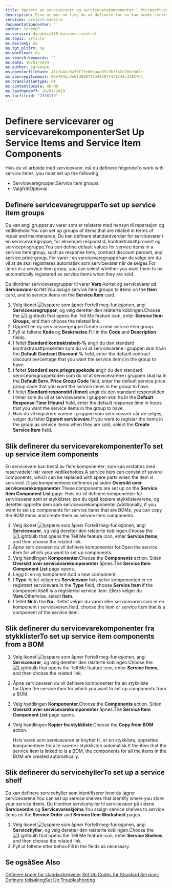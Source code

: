 ```yaml
---
title: Oppsett av servicevarer og servicevarekomponenter | Microsoft-dokumentasjon
description: Finn ut mer om ting du må definere før du kan bruke servicevarer, inkludert standardverdier som responstid, kontraktrabattprosent og serviceprisgruppe.
services: project-madeira
documentationcenter: ''
author: SorenGP
ms.service: dynamics365-business-central
ms.topic: article
ms.devlang: na
ms.tgt_pltfrm: na
ms.workload: na
ms.search.keywords: ''
ms.date: 10/01/2019
ms.author: sgroespe
ms.openlocfilehash: 41c2a4ea5a79f7fe66eaae93c7bffa2c7bbe3d2e
ms.sourcegitcommit: 02e704bc3e01d62072144919774f1244c42827e4
ms.translationtype: HT
ms.contentlocale: nb-NO
ms.lasthandoff: 10/01/2019
ms.locfileid: "2316119"
---
```

# <a name="set-up-service-items-and-service-item-components"></a><span data-ttu-id="4a571-103">Definere servicevarer og servicevarekomponenter</span><span class="sxs-lookup"><span data-stu-id="4a571-103">Set Up Service Items and Service Item Components</span></span>
<span data-ttu-id="4a571-104">Hvis du vil arbeide med servicevarer, må du definere følgende</span><span class="sxs-lookup"><span data-stu-id="4a571-104">To work with service items, you must set up the following</span></span>

* <span data-ttu-id="4a571-105">Servicevaregrupper.</span><span class="sxs-lookup"><span data-stu-id="4a571-105">Service item groups.</span></span>
* <span data-ttu-id="4a571-106">Valgfritt</span><span class="sxs-lookup"><span data-stu-id="4a571-106">Optional</span></span>

## <a name="to-set-up-service-item-groups"></a><span data-ttu-id="4a571-107">Definere servicevaregrupper</span><span class="sxs-lookup"><span data-stu-id="4a571-107">To set up service item groups</span></span>
<span data-ttu-id="4a571-108">Du kan angi grupper av varer som er relaterte med hensyn til reparasjon og vedlikehold.</span><span class="sxs-lookup"><span data-stu-id="4a571-108">You can set up groups of items that are related in terms of repair and maintenance.</span></span> <span data-ttu-id="4a571-109">Du kan definere standardverdier for servicevarer i en servicevaregruppe, for eksempel responstid, kontraktrabattprosent og serviceprisgruppe.</span><span class="sxs-lookup"><span data-stu-id="4a571-109">You can define default values for service items in a service item group, such as response time, contract discount percent, and service price group.</span></span> <span data-ttu-id="4a571-110">For varer i en servicevaregruppe kan du velge om du vil at de skal registreres automatisk som servicevarer når de selges.</span><span class="sxs-lookup"><span data-stu-id="4a571-110">For items in a service item group, you can select whether you want them to be automatically registered as service items when they are sold.</span></span>  

<span data-ttu-id="4a571-111">Du tilordner servicevaregrupper til varer **Vare**-kortet og servicevarer på **Servicevare**-kortet.</span><span class="sxs-lookup"><span data-stu-id="4a571-111">You assign service item groups to items on the **Item** card, and to service items on the **Service Item** card.</span></span>  

1. <span data-ttu-id="4a571-112">Velg ikonet ![lyspære som åpner Fortell meg-funksjonen](media/ui-search/search_small.png "Fortell hva du vil gjøre"), angi **Servicevaregrupper**, og velg deretter den relaterte koblingen.</span><span class="sxs-lookup"><span data-stu-id="4a571-112">Choose the ![Lightbulb that opens the Tell Me feature](media/ui-search/search_small.png "Tell me what you want to do") icon, enter **Service Item Groups**, and then choose the related link.</span></span>  
2. <span data-ttu-id="4a571-113">Opprett en ny servicevaregruppe.</span><span class="sxs-lookup"><span data-stu-id="4a571-113">Create a new service item group.</span></span>  
3. <span data-ttu-id="4a571-114">Fyll ut feltene **Kode** og **Beskrivelse**.</span><span class="sxs-lookup"><span data-stu-id="4a571-114">Fill in the **Code** and **Description** fields.</span></span>  
4. <span data-ttu-id="4a571-115">I feltet **Standard kontraktrabatt-%** angir du den standard kontraktrabattprosenten som du vil at servicevarene i gruppen skal ha.</span><span class="sxs-lookup"><span data-stu-id="4a571-115">In the **Default Contract Discount %** field, enter the default contract discount percentage that you want the service items in the group to have.</span></span>  
5. <span data-ttu-id="4a571-116">I feltet **Standard serv.prisgruppekode** angir du den standard serviceprisgruppekoden som du vil at servicevarene i gruppen skal ha.</span><span class="sxs-lookup"><span data-stu-id="4a571-116">In the **Default Serv. Price Group Code** field, enter the default service price group code that you want the service items in the group to have.</span></span>  
6. <span data-ttu-id="4a571-117">I feltet **Standard responstid (timer)** angir du den standard responstiden i timer som du vil at servicevarene i gruppen skal ha.</span><span class="sxs-lookup"><span data-stu-id="4a571-117">In the **Default Response Time (Hours)** field, enter the default response time in hours that you want the service items in the group to have.</span></span>  
7. <span data-ttu-id="4a571-118">Hvis du vil registrere varene i gruppen som servicevarer når de selges, velger du feltet **Opprett servicevare**.</span><span class="sxs-lookup"><span data-stu-id="4a571-118">If you want to register the items in the group as service items when they are sold, select the **Create Service Item** field.</span></span>  

## <a name="to-set-up-service-item-components"></a><span data-ttu-id="4a571-119">Slik definerer du servicevarekomponenter</span><span class="sxs-lookup"><span data-stu-id="4a571-119">To set up service item components</span></span>
<span data-ttu-id="4a571-120">En servicevare kan bestå av flere komponenter, som kan erstattes med reservedeler når varen vedlikeholdes.</span><span class="sxs-lookup"><span data-stu-id="4a571-120">A service item can consist of several components, which can be replaced with spare parts when the item is serviced.</span></span> <span data-ttu-id="4a571-121">Disse komponentene defineres på siden **Oversikt over servicevarekomponenter**.</span><span class="sxs-lookup"><span data-stu-id="4a571-121">These components are set up on the **Service Item Component List** page.</span></span> <span data-ttu-id="4a571-122">Hvis du vil definere komponenter for servicevarer som er stykklister, kan du også kopiere stykklistevarene, og deretter opprette dem som servicevarekomponenter.</span><span class="sxs-lookup"><span data-stu-id="4a571-122">Additionally, if you want to set up components for service items that are BOMs, you can copy the BOM items and create them as service item components.</span></span>

1. <span data-ttu-id="4a571-123">Velg ikonet ![lyspære som åpner Fortell meg-funksjonen](media/ui-search/search_small.png "Fortell hva du vil gjøre"), angi **Servicevarer**, og velg deretter den relaterte koblingen.</span><span class="sxs-lookup"><span data-stu-id="4a571-123">Choose the ![Lightbulb that opens the Tell Me feature](media/ui-search/search_small.png "Tell me what you want to do") icon, enter **Service Items**, and then choose the related link.</span></span>
2. <span data-ttu-id="4a571-124">Åpne servicevaren du vil definere komponenter for.</span><span class="sxs-lookup"><span data-stu-id="4a571-124">Open the service item for which you want to set up components.</span></span>  
3. <span data-ttu-id="4a571-125">Velg handlingen **Komponenter**.</span><span class="sxs-lookup"><span data-stu-id="4a571-125">Choose the **Components** action.</span></span> <span data-ttu-id="4a571-126">Siden **Oversikt over servicevarekomponenter** åpnes.</span><span class="sxs-lookup"><span data-stu-id="4a571-126">The **Service Item Component List** page opens.</span></span>  
4. <span data-ttu-id="4a571-127">Legg til en ny komponent.</span><span class="sxs-lookup"><span data-stu-id="4a571-127">Add a new component.</span></span>  
5. <span data-ttu-id="4a571-128">I **Type**-feltet velger du **Servicevare** hvis selve komponenten er en registrert servicevare.</span><span class="sxs-lookup"><span data-stu-id="4a571-128">In the **Type** field, choose **Service Item** if the component itself is a registered service item.</span></span> <span data-ttu-id="4a571-129">Ellers velger du **Vare**.</span><span class="sxs-lookup"><span data-stu-id="4a571-129">Otherwise, select **Item**.</span></span>  
6. <span data-ttu-id="4a571-130">I feltet **Nr.**</span><span class="sxs-lookup"><span data-stu-id="4a571-130">In the **No.**</span></span> <span data-ttu-id="4a571-131">-feltet velger du varen eller servicevaren som er en komponent i servicevaren.</span><span class="sxs-lookup"><span data-stu-id="4a571-131">field, choose the item or service item that is a component of the service item.</span></span>  

## <a name="to-set-up-service-item-components-from-a-bom"></a><span data-ttu-id="4a571-132">Slik definerer du servicevarekomponenter fra stykklister</span><span class="sxs-lookup"><span data-stu-id="4a571-132">To set up service item components from a BOM</span></span>
1.  <span data-ttu-id="4a571-133">Velg ikonet ![lyspære som åpner Fortell meg-funksjonen](media/ui-search/search_small.png "Fortell hva du vil gjøre"), angi **Servicevarer**, og velg deretter den relaterte koblingen.</span><span class="sxs-lookup"><span data-stu-id="4a571-133">Choose the ![Lightbulb that opens the Tell Me feature](media/ui-search/search_small.png "Tell me what you want to do") icon, enter **Service Items**, and then choose the related link.</span></span>  
2. <span data-ttu-id="4a571-134">Åpne servicevaren du vil definere komponenter fra en stykkliste for.</span><span class="sxs-lookup"><span data-stu-id="4a571-134">Open the service item for which you want to set up components from a BOM.</span></span>  
3. <span data-ttu-id="4a571-135">Velg handlingen **Komponenter**.</span><span class="sxs-lookup"><span data-stu-id="4a571-135">Choose the **Components** action.</span></span> <span data-ttu-id="4a571-136">Siden **Oversikt over servicevarekomponenter** åpnes.</span><span class="sxs-lookup"><span data-stu-id="4a571-136">The **Service Item Component List** page opens.</span></span>  
4. <span data-ttu-id="4a571-137">Velg handlingen **Kopier fra stykkliste**.</span><span class="sxs-lookup"><span data-stu-id="4a571-137">Choose the **Copy from BOM** action.</span></span>  

    <span data-ttu-id="4a571-138">Hvis varen som servicevaren er knyttet til, er en stykkliste, opprettes komponentene for alle varene i stykklisten automatisk.</span><span class="sxs-lookup"><span data-stu-id="4a571-138">If the item that the service item is linked to is a BOM, the components for all the items in the BOM are created automatically.</span></span>  

## <a name="to-set-up-a-service-shelf"></a><span data-ttu-id="4a571-139">Slik definerer du servicehyller</span><span class="sxs-lookup"><span data-stu-id="4a571-139">To set up a service shelf</span></span>
<span data-ttu-id="4a571-140">Du kan definere servicehyller som identifiserer hvor du lagrer servicevarene.</span><span class="sxs-lookup"><span data-stu-id="4a571-140">You can set up service shelves that identify where you store your service items.</span></span> <span data-ttu-id="4a571-141">Du tilordner servicehyller til servicevarer på sidene **Serviceordre** og **Servicevareskjema**.</span><span class="sxs-lookup"><span data-stu-id="4a571-141">You assign service shelves to service items on the **Service Order** and **Service Item Worksheet** pages.</span></span>  

1. <span data-ttu-id="4a571-142">Velg ikonet ![lyspære som åpner Fortell meg-funksjonen](media/ui-search/search_small.png "Fortell hva du vil gjøre"), angi **Servicehyller**, og velg deretter den relaterte koblingen.</span><span class="sxs-lookup"><span data-stu-id="4a571-142">Choose the ![Lightbulb that opens the Tell Me feature](media/ui-search/search_small.png "Tell me what you want to do") icon, enter **Service Shelves**, and then choose the related link.</span></span>
2. <span data-ttu-id="4a571-143">Fyll ut feltene etter behov.</span><span class="sxs-lookup"><span data-stu-id="4a571-143">Fill in the fields as necessary.</span></span>

## <a name="see-also"></a><span data-ttu-id="4a571-144">Se også</span><span class="sxs-lookup"><span data-stu-id="4a571-144">See Also</span></span>
<span data-ttu-id="4a571-145">[Definere koder for standardservicer](service-how-setup-service-coding.md) </span><span class="sxs-lookup"><span data-stu-id="4a571-145">[Set Up Codes for Standard Services](service-how-setup-service-coding.md) </span></span>  
[<span data-ttu-id="4a571-146">Definere feilsøking</span><span class="sxs-lookup"><span data-stu-id="4a571-146">Set Up Troubleshooting</span></span>](service-how-setup-troubleshooting.md)
